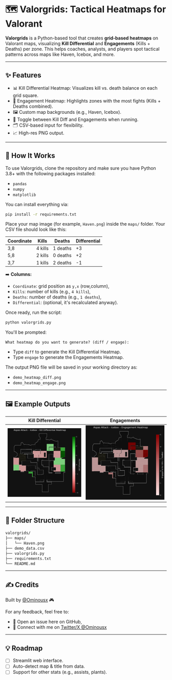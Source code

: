 # 🗺️ Valorgrids: Tactical Heatmaps for Valorant

**Valorgrids** is a Python-based tool that creates **grid-based heatmaps** on Valorant maps, visualizing **Kill Differential** and **Engagements** (Kills + Deaths) per zone. This helps coaches, analysts, and players spot tactical patterns across maps like Haven, Icebox, and more.

---

## ✨ Features

- 📊 Kill Differential Heatmap: Visualizes kill vs. death balance on each grid square.
- 🔴 Engagement Heatmap: Highlights zones with the most fights (Kills + Deaths combined).
- 🖼️ Custom map backgrounds (e.g., Haven, Icebox).
- 🔧 Toggle between Kill Diff and Engagements when running.
- 🗂️ CSV-based input for flexibility.
- 📈 High-res PNG output.

---

## 🚀 How It Works

To use Valorgrids, clone the repository and make sure you have Python 3.8+ with the following packages installed:

- `pandas`
- `numpy`
- `matplotlib`

You can install everything via:

```bash
pip install -r requirements.txt
```

Place your map image (for example, `Haven.png`) inside the `maps/` folder. Your CSV file should look like this:

| Coordinate | Kills    | Deaths    | Differential |
|------------|----------|-----------|--------------|
| 3,8        | 4 kills  | 1 deaths  | +3           |
| 5,8        | 2 kills  | 0 deaths  | +2           |
| 3,7        | 1 kills  | 2 deaths  | -1           |

➡️ **Columns:**
- `Coordinate`: grid position as `y,x` (row,column),
- `Kills`: number of kills (e.g., `4 kills`),
- `Deaths`: number of deaths (e.g., `1 deaths`),
- `Differential`: (optional, it's recalculated anyway).

Once ready, run the script:

```bash
python valorgrids.py
```

You'll be prompted:

```
What heatmap do you want to generate? (diff / engage):
```

- Type `diff` to generate the Kill Differential Heatmap.
- Type `engage` to generate the Engagements Heatmap.

The output PNG file will be saved in your working directory as:
- `demo_heatmap_diff.png`
- `demo_heatmap_engage.png`

---

## 🖼️ Example Outputs

| Kill Differential                            | Engagements                              |
|---------------------------------------------|------------------------------------------|
| ![Kill Diff](demo_heatmap_Aspas_Attack_diff.png)         | ![Engage](demo_heatmap_Aspas_Attack_engage.png)        |

---

## 📂 Folder Structure

```
valorgrids/
├── maps/
│   └── Haven.png
├── demo_data.csv
├── valorgrids.py
├── requirements.txt
└── README.md
```

---

## ✍️ Credits

Built by [@Ominousx](https://github.com/Ominousx) 🎮

For any feedback, feel free to:
- 🐛 Open an issue here on GitHub,
- 💬 Connect with me on [Twitter/X @Ominousx](https://twitter.com/_SushantJha)

---

## 💡 Roadmap

- [ ] Streamlit web interface.
- [ ] Auto-detect map & title from data.
- [ ] Support for other stats (e.g., assists, plants).
